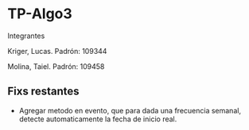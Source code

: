 # TP-Algo3

Integrantes
  
Kriger, Lucas. Padrón: 109344

Molina, Taiel. Padrón: 109458

## Fixs restantes

- Agregar metodo en evento, que para dada una frecuencia semanal, detecte automaticamente la fecha de inicio real.


